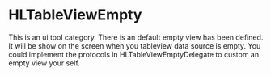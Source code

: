# HLTableViewEmpty

This is an ui tool category.
There is an default empty view has been defined. It will be show on the screen when you tableview data source is empty.
You could implement the protocols in HLTableViewEmptyDelegate to custom an empty view your self.
